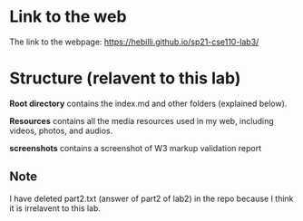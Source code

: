 # Link to the web
The link to the webpage: https://hebilli.github.io/sp21-cse110-lab3/

# Structure (relavent to this lab)
**Root directory** contains the index.md and other folders (explained below).

**Resources** contains all the media resources used in my web, including videos, photos, and audios.

**screenshots** contains a screenshot of W3 markup validation report

## Note
I have deleted part2.txt (answer of part2 of lab2) in the repo because I think it is irrelavent to this lab.